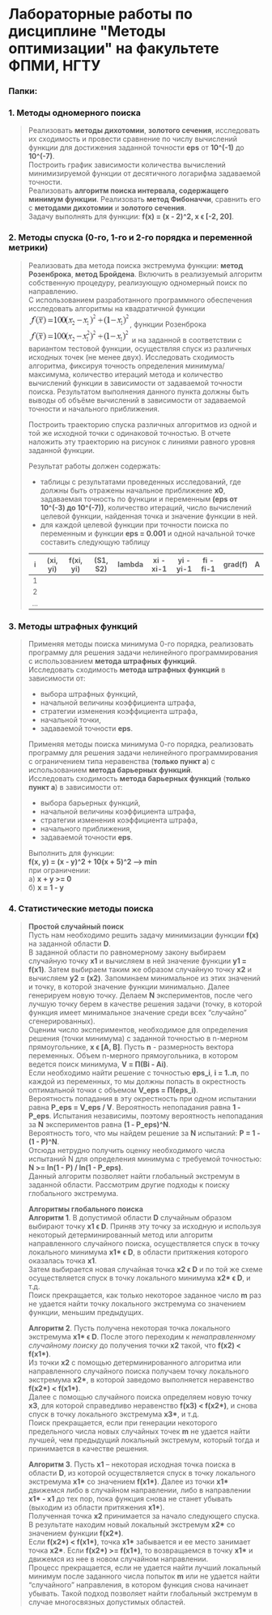 # Лабораторные работы по дисциплине "Методы оптимизации" на факультете ФПМИ, НГТУ


### Папки:
### 1. Методы одномерного поиска
> Реализовать **методы дихотомии**, **золотого сечения**, исследовать их сходимость и провести сравнение по числу вычислений функции для 
достижения заданной точности **eps** от **10^(-1)** до **10^(-7)**.  
> Построить график зависимости количества вычислений минимизируемой функции от десятичного логарифма задаваемой точности.  
> Реализовать **алгоритм поиска интервала, содержащего минимум функции**. Реализовать **метод Фибоначчи**, сравнить его с **методами дихотомии** и **золотого сечения**.  
> Задачу выполнять для функции: **f(x) = (x - 2)^2, x ϵ [-2, 20]**.

### 2. Методы спуска (0-го, 1-го и 2-го порядка и переменной метрики)
> Реализовать два метода поиска экстремума функции: **метод Розенброка**, **метод Бройдена**. Включить в реализуемый алгоритм собственную процедуру, реализующую одномерный поиск по направлению.  
> С использованием разработанного программного обеспечения исследовать алгоритмы на квадратичной функции <img width="200" src="2-quadratic-function.png">, функции Розенброка <img width="200" src="2-rosenbrock-function.png"> и на заданной в соответствии с вариантом тестовой функции, осуществляя спуск из различных исходных точек (не менее двух). Исследовать сходимость алгоритма, фиксируя точность определения минимума/максимума, количество итераций метода и количество вычислений функции в зависимости от задаваемой точности поиска. Результатом выполнения данного пункта должны быть выводы об объёме вычислений в зависимости от задаваемой точности и начального приближения.  
>
> Построить траекторию спуска различных алгоритмов из одной и той же исходной точки с одинаковой точностью. В отчете наложить эту траекторию на рисунок с линиями равного уровня заданной функции. 
>
> Результат работы должен содержать:
> * таблицы с результатами проведенных исследований, где должны быть отражены начальное приближение **x0**, задаваемая точность по функции и переменным **(eps от 10^(-3) до 10^(-7))**, количество итераций, число вычислений целевой функции, найденная точка и значение функции в ней.
> * для каждой целевой функции при точности поиска по переменным и функции **eps = 0.001** и одной начальной точке составить следующую таблицу
>
> |  i  | (xi, yi)  | f(xi, yi) | (S1, S2) | lambda | xi - xi-1 | yi - yi-1 | fi - fi-1 | grad(f) | A |
> |:---:|:---------:| :--------:|:--------:|:------:|:---------:|:---------:|:---------:|:-------:|:-:|
> |  1  |           |           |          |        |           |           |           |         |   |
> |  2  |           |           |          |        |           |           |           |         |   |
> | ... |           |           |          |        |           |           |           |         |   |

### 3. Методы штрафных функций
> Применяя методы поиска минимума 0-го порядка, реализовать программу для решения задачи нелинейного программирования с использованием **метода штрафных функций**.  
Исследовать сходимость **метода штрафных функций** в зависимости от:  
> * выбора штрафных функций,  
> * начальной величины коэффициента штрафа,  
> * стратегии изменения коэффициента штрафа,  
> * начальной точки,  
> * задаваемой точности **eps**.  
>
> Применяя методы поиска минимума 0-го порядка, реализовать программу для решения задачи нелинейного программирования с ограничением типа неравенства (**только пункт а**) с использованием **метода барьерных функций**.  
> Исследовать сходимость **метода барьерных функций** (**только пункт а**) в зависимости от:   
> * выбора барьерных функций,
> * начальной величины коэффициента штрафа,
> * стратегии изменения коэффициента штрафа,
> * начального приближения,
> * задаваемой точности **eps**.
>
> Выполнить для функции:  
> **f(x, y) = (x - y)^2 + 10(x + 5)^2 --> min**  
> при ограничении:  
> а) **x + y >= 0**  
> б) **x = 1 - y**

### 4. Статистические методы поиска
> **Простой случайный поиск**  
> Пусть нам необходимо решить задачу минимизации функции **f(x)** на заданной области **D**.  
В заданной области по равномерному закону выбираем случайную точку **x1** и вычисляем в ней значение функции **y1 = f(x1)**. Затем выбираем таким же образом случайную точку **x2** и вычисляем **y2 = (x2)**. Запоминаем минимальное из этих значений и точку, в которой значение функции минимально. Далее генерируем новую точку. Делаем **N** экспериментов, после чего лучшую точку берем в качестве решения задачи (точку, в которой функция имеет минимальное значение среди всех “случайно” сгенерированных).  
> Оценим число экспериментов, необходимое для определения решения (точки минимума) с заданной точностью в n-мерном прямоугольнике, **x ϵ [A, B]**. Пусть **n** - размерность вектора переменных. Объем n-мерного прямоугольника, в котором ведется поиск минимума, **V = П(Bi - Ai)**.    
> Если необходимо найти решение с точностью **eps_i**, **i = 1..n**, по каждой из переменных, то мы должны попасть в окрестность оптимальной точки с объемом **V_eps = П(eps_i)**.  
> Вероятность попадания в эту окрестность при одном испытании равна **P_eps = V_eps / V**. Вероятность непопадания равна **1 - P_eps**. Испытания независимы, поэтому вероятность непопадания за **N** экспериментов равна **(1 - P_eps)^N**.  
> Вероятность того, что мы найдем решение за **N** испытаний: **P = 1 - (1 - P)^N**.  
Отсюда нетрудно получить оценку необходимого числа испытаний N для определения минимума с требуемой точностью: **N >= ln(1 - P) / ln(1 - P_eps)**.  
Данный алгоритм позволяет найти глобальный экстремум в заданной области. Рассмотрим другие подходы к поиску глобального экстремума.
>
> **Алгоритмы глобального поиска**  
> **Алгоритм 1**. В допустимой области **D** случайным образом выбирают точку **x1 ϵ D**. Приняв эту точку за исходную и используя некоторый детерминированный метод или алгоритм направленного случайного поиска, осуществляется спуск в точку локального минимума **x1\* ϵ D**, в области притяжения которого оказалась точка **x1**.  
Затем выбирается новая случайная точка **x2 ϵ D** и по той же схеме осуществляется спуск в точку локального минимума **x2\* ϵ D**, и т.д.  
Поиск прекращается, как только некоторое заданное число **m** раз не удается найти точку локального экстремума со значением функции, меньшим предыдущих.
>
> **Алгоритм 2**. Пусть получена некоторая точка локального экстремума **x1\* ϵ D**. После этого переходим к *ненаправленному случайному поиску* до получения точки **x2** такой, что **f(x2) < f(x1\*)**.  
Из точки **x2** с помощью детерминированного алгоритма или направленного случайного поиска получаем точку локального экстремума **x2\***, в которой заведомо выполняется неравенство **f(x2\*) < f(x1\*)**.  
Далее с помощью случайного поиска определяем новую точку **x3**, для которой справедливо неравенство **f(x3) < f(x2\*)**, и снова спуск в точку локального экстремума **x3\***, и т.д.  
Поиск прекращается, если при генерации некоторого предельного числа новых случайных точек **m** не удается найти лучшей, чем предыдущий локальный экстремум, который тогда и принимается в качестве решения.  
>
> **Алгоритм 3**. Пусть **x1** – некоторая исходная точка поиска в области **D**, из которой осуществляется спуск в точку локального экстремума **x1\*** со значением **f(x1\*)**. Далее из точки **x1\*** движемся либо в случайном направлении, либо в направлении **x1\* - x1** до тех пор, пока функция снова не станет убывать (выходим из области притяжения **x1\***).  
Полученная точка **x2** принимается за начало следующего спуска. В результате находим новый локальный экстремум **x2\*** со значением функции **f(x2\*)**.  
Если **f(x2\*) < f(x1\*)**, точка **x1\*** забывается и ее место занимает точка **x2\***. Если **f(x2\*) >= f(x1\*)**, то возвращаемся в точку **x1\*** и движемся из нее в новом случайном направлении.  
Процесс прекращается, если не удается найти лучший локальный минимум после заданного числа попыток **m** или не удается найти “случайного” направления, в котором функция снова начинает убывать.
Такой подход позволяет найти глобальный экстремум в случае многосвязных допустимых областей.
